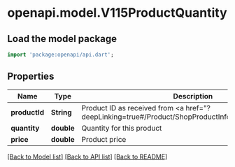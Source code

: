 # openapi.model.V115ProductQuantity

## Load the model package
```dart
import 'package:openapi/api.dart';
```

## Properties
Name | Type | Description | Notes
------------ | ------------- | ------------- | -------------
**productId** | **String** | Product ID as received from <a href=\"?deepLinking=true#/Product/ShopProductInformation\">/api/Product</a> | [optional] 
**quantity** | **double** | Quantity for this product | [optional] 
**price** | **double** | Product price | [optional] 

[[Back to Model list]](../README.md#documentation-for-models) [[Back to API list]](../README.md#documentation-for-api-endpoints) [[Back to README]](../README.md)



